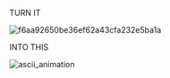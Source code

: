 TURN IT

![f6aa92650be36ef62a43cfa232e5ba1a](https://github.com/user-attachments/assets/ace64083-fd4d-46af-a2f2-09aab9d0eb62)

INTO THIS

 ![ascii_animation](https://github.com/user-attachments/assets/64b6cf87-0dd6-4120-902a-acfe4cb9f96c)

